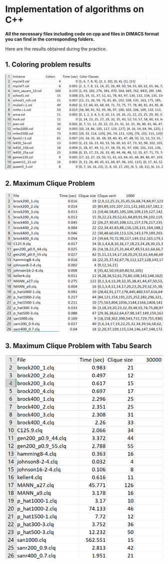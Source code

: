 
# Implementation of algorithms on C++

**All the necessary files including code on cpp and files in DIMACS format you can find in the corresponding folders.**

Here are the results obtained during the practice. 


## 1. Coloring problem results 

![image](https://github.com/whatswrongwithyourmitochondria/CPP-Projects/blob/master/coloring_problem_best_results.png)

## 2. Maximum Clique Problem

![image](https://github.com/whatswrongwithyourmitochondria/CPP-Projects/blob/master/max_clique_best_results.png)

## 3. Maximum Clique Problem with Tabu Search

![image](https://github.com/whatswrongwithyourmitochondria/CPP-Projects/blob/master/max_clique_tabu_best_results.png)

